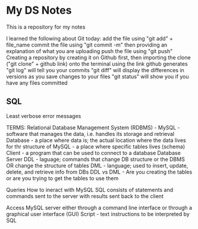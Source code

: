 # My DS Notes

This is a repository for my notes

I learned the following about Git today:
    add the file using "git add" + file_name
    commit the file using "git commit -m" then providing an explanation of what you are uploading
    push the file using "git push"
    Creating a repository by creating it on Github first, then importing the clone ("git clone" + github link) onto the terminal using the link github generates
    "git log" will tell you your commits
    "git diff" will display the differences in versions as you save changes to your files
    "git status" will show you if you have any files committed

## SQL ##

Least verbose error messages

TERMS:
Relational Database Management System (RDBMS) - MySQL - software that manages the data, i.e. handles its storage and retrieval
Database - a place where data is; the actual location
    where the data lives
    for thr structure of MySQL - a place where specific tables lives (schema)
Client - a program that can be used to connect to a database 
Database Server
DDL - laguage; commands that change DB structure or the DBMS OR change the structure of tables
DML - language; used to insert, update, delete, and retrieve info from DBs
DDL vs DML - Are you creating the tables or are you trying to get the tables to use them

Queries
How to ineract with MySQL
SQL consists of statements and commands sent to the server with results sent back to the client

Access MySQL server either through a command line interface or through a graphical user interface (GUI)
Script - text instructions to be interpreted by SQL
